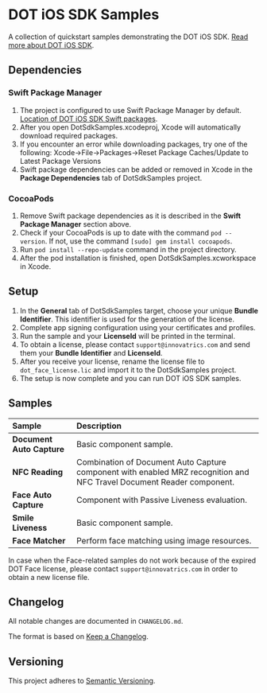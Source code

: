 # DOT iOS SDK Samples

A collection of quickstart samples demonstrating the DOT iOS SDK. [Read more about DOT iOS SDK](https://developers.innovatrics.com/digital-onboarding/technical/ios-development/).

## Dependencies

### Swift Package Manager
1. The project is configured to use Swift Package Manager by default. [Location of DOT iOS SDK Swift packages](https://github.com/innovatrics/dot-ios-sdk-spm.git).
1. After you open DotSdkSamples.xcodeproj, Xcode will automatically download required packages.
1. If you encounter an error while downloading packages, try one of the following: Xcode->File->Packages->Reset Package Caches/Update to Latest Package Versions 
1. Swift package dependencies can be added or removed in Xcode in the **Package Dependencies** tab of DotSdkSamples project.

### CocoaPods
1. Remove Swift package dependencies as it is described in the **Swift Package Manager** section above.
1. Check if your CocoaPods is up to date with the command `pod --version`. If not, use the command `[sudo] gem install cocoapods`.
1. Run `pod install --repo-update` command in the project directory.
1. After the pod installation is finished, open DotSdkSamples.xcworkspace in Xcode.

## Setup

1. In the **General** tab of DotSdkSamples target, choose your unique **Bundle Identifier**. This identifier is used for the generation of the license.
1. Complete app signing configuration using your certificates and profiles.
1. Run the sample and your **LicenseId** will be printed in the terminal.
1. To obtain a license, please contact `support@innovatrics.com` and send them your **Bundle Identifier** and **LicenseId**.
1. After you receive your license, rename the license file to `dot_face_license.lic` and import it to the DotSdkSamples project.
1. The setup is now complete and you can run DOT iOS SDK samples.

## Samples

| Sample                    | Description                                                                                                           |
|:--------------------------|:----------------------------------------------------------------------------------------------------------------------|
| **Document Auto Capture** | Basic component sample.                                                                                               |
| **NFC Reading**           | Combination of Document Auto Capture component with enabled MRZ recognition and NFC Travel Document Reader component. |
| **Face Auto Capture**     | Component with Passive Liveness evaluation.                                                                           |
| **Smile Liveness**        | Basic component sample.                                                                                               |
| **Face Matcher**          | Perform face matching using image resources.                                                                          |

In case when the Face-related samples do not work because of the expired DOT Face license, please contact `support@innovatrics.com` in order to obtain a new license file.

## Changelog

All notable changes are documented in `CHANGELOG.md`.

The format is based on [Keep a Changelog](https://keepachangelog.com/en/1.0.0/).

## Versioning

This project adheres to [Semantic Versioning](https://semver.org/spec/v2.0.0.html).

